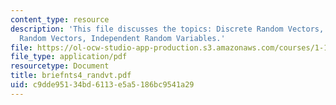 ```yaml
---
content_type: resource
description: 'This file discusses the topics: Discrete Random Vectors, Continuous
  Random Vectors, Independent Random Variables.'
file: https://ol-ocw-studio-app-production.s3.amazonaws.com/courses/1-151-probability-and-statistics-in-engineering-spring-2005/c9dde95134bd6113e5a5186bc9541a29_briefnts4_randvt.pdf
file_type: application/pdf
resourcetype: Document
title: briefnts4_randvt.pdf
uid: c9dde951-34bd-6113-e5a5-186bc9541a29
---
```

